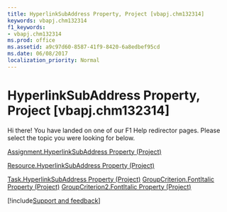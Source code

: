```yaml
---
title: HyperlinkSubAddress Property, Project [vbapj.chm132314]
keywords: vbapj.chm132314
f1_keywords:
- vbapj.chm132314
ms.prod: office
ms.assetid: a9c97d60-8587-41f9-8420-6a8edbef95cd
ms.date: 06/08/2017
localization_priority: Normal
---
```



# HyperlinkSubAddress Property, Project [vbapj.chm132314]

Hi there! You have landed on one of our F1 Help redirector pages. Please select the topic you were looking for below.

[Assignment.HyperlinkSubAddress Property (Project)](http://msdn.microsoft.com/library/c26ca17d-f038-0c54-2868-4aacb381fd49%28Office.15%29.aspx)

[Resource.HyperlinkSubAddress Property (Project)](http://msdn.microsoft.com/library/612f25f5-6ef5-9907-1ec0-faa5ffd75ab1%28Office.15%29.aspx)

[Task.HyperlinkSubAddress Property (Project)](http://msdn.microsoft.com/library/0890298d-8c66-acd2-dbc7-4233d9e82553%28Office.15%29.aspx)
[GroupCriterion.FontItalic Property (Project)](http://msdn.microsoft.com/library/db176109-6a39-e129-933e-1a5a1ce8c78a%28Office.15%29.aspx)
[GroupCriterion2.FontItalic Property (Project)](http://msdn.microsoft.com/library/12a5735a-8e6f-4da3-2c4f-9669e2daf80a%28Office.15%29.aspx)

[!include[Support and feedback](~/includes/feedback-boilerplate.md)]